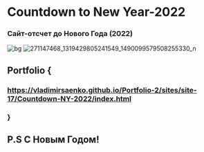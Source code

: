 # Countdown to New Year-2022
 
### Сайт-отсчет до Нового Года (2022)

![bg](https://user-images.githubusercontent.com/56477695/138550424-a3634fbc-738a-4f23-99dd-986a840e545f.jpg)
![271147468_1319429805241549_1490099579508255330_n](https://user-images.githubusercontent.com/56477695/147875207-433dedaa-286a-49c1-908d-c3beb924c9f2.jpg)

## Portfolio {

### https://vladimirsaenko.github.io/Portfolio-2/sites/site-17/Countdown-NY-2022/index.html

### }

## P.S С Новым Годом!

